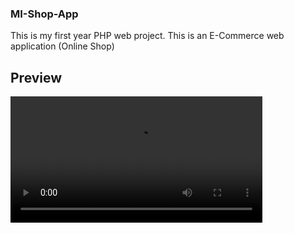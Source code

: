 <h3>MI-Shop-App</h3>
This is my first year PHP web project. This is an E-Commerce web application (Online Shop)

## Preview
<video style='width:80%; height:auto;' src='https://github.com/gthilakshana/MI-Shop-App/assets/109861915/9e6f350e-fc8b-43c5-81a5-562164f8154a'></video>

